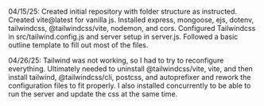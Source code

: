 04/15/25: Created initial repository with folder structure as instructed. Created vite@latest for vanilla js. Installed express, mongoose, ejs, dotenv, tailwindcss, @tailwindcss/vite, nodemon, and cors. Configured Tailwindcss  in src/tailwind.config.js and server setup in server.js. Followed a basic outline template to fill out most of the files.

04/26/25: Tailwind was not working, so I had to try to reconfigure everything. Ultimately needed to uninstall @tailwindcss/vite, vite, and then install tailwind, @tailwindcss/cli, postcss, and autoprefixer and rework the configuration files to fit properly. I also installed concurrently to be able to run the server and update the css at the same time.

